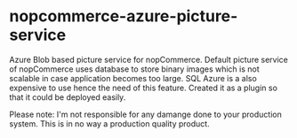 # nopcommerce-azure-picture-service
Azure Blob based picture service for nopCommerce. 
Default picture service of nopCommerce uses database to store binary images which is not scalable in case application becomes too large. SQL Azure is a also expensive to use hence the need of this feature. 
Created it as a plugin so that it could be deployed easily.

Please note:
I'm not responsible for any damange done to your production system. This is in no way a production quality product.
